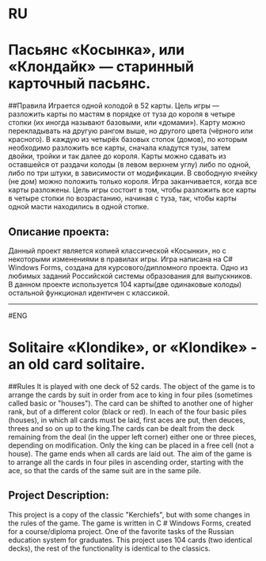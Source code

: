 # RU
# Пасьянс «Косынка», или «Клондайк» — старинный карточный пасьянс.

##Правила
Играется одной колодой в 52 карты. Цель игры — разложить карты по мастям в порядке от туза до короля в четыре стопки (их иногда называют базовыми, или «домами»). 
Карту можно перекладывать на другую рангом выше, но другого цвета (чёрного или красного). В каждую из четырёх базовых стопок (домов), по которым необходимо разложить все карты,
сначала кладутся тузы, затем двойки, тройки и так далее до короля. Карты можно сдавать из оставшейся от раздачи колоды (в левом верхнем углу) либо по одной, либо по три штуки,
в зависимости от модификации. В свободную ячейку (не дом) можно положить только короля. Игра заканчивается, когда все карты разложены. Цель игры состоит в том,
чтобы разложить все карты в четыре стопки по возрастанию, начиная с туза, так, чтобы карты одной масти находились в одной стопке.

## Описание проекта:
Данный проект является копией классической «Косынки», но с некоторыми изменениями в правилах игры. Игра написана на C# Windows Forms, создана для курсового/дипломного проекта. 
Одно из любимых заданий Российской системы образования для выпускников. 
В данном проекте используется 104 карты(две одинаковые колоды) остальной функционал идентичен с классикой.


____

#ENG
# Solitaire «Klondike», or «Klondike» - an old card solitaire.

##Rules
It is played with one deck of 52 cards. The object of the game is to arrange the cards by suit in order from ace to king in four piles (sometimes called basic or "houses").
The card can be shifted to another one of higher rank, but of a different color (black or red). In each of the four basic piles (houses), in which all cards must be laid,
first aces are put, then deuces, threes and so on up to the king.The cards can be dealt from the deck remaining from the deal (in the upper left corner) either one or three pieces,
depending on modification. Only the king can be placed in a free cell (not a house). The game ends when all cards are laid out. The aim of the game is
to arrange all the cards in four piles in ascending order, starting with the ace, so that the cards of the same suit are in the same pile.

## Project Description:
This project is a copy of the classic "Kerchiefs", but with some changes in the rules of the game. The game is written in C # Windows Forms, created for a course/diploma project.
One of the favorite tasks of the Russian education system for graduates.
This project uses 104 cards (two identical decks), the rest of the functionality is identical to the classics.
